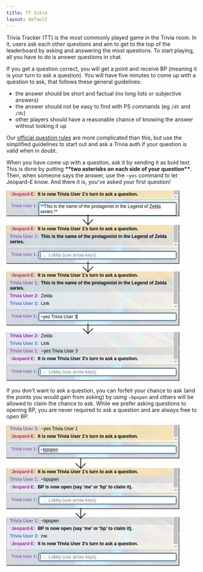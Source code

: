 ```yaml
---
title: TT Intro
layout: default
---
```


Trivia Tracker (TT) is the most commonly played game in the Trivia room. In it, users ask each other questions and aim to get to the top of the leaderboard by asking and answering the most questions. To start playing, all you have to do is answer questions in chat.

If you get a question correct, you will get a point and receive BP (meaning it is your turn to ask a question). You will have five minutes to come up with a question to ask, that follows these general guidelines:

- the answer should be short and factual (no long lists or subjective answers)
- the answer should not be easy to find with PS commands (eg ``/dt`` and ``/ds``)
- other players should have a reasonable chance of knowing the answer without looking it up

Our [official question rules](https://pstrivia.weebly.com/trivia-tracker.html) are more complicated than this, but use the simplified guidelines to start out and ask a Trivia auth if your question is valid when in doubt.

When you have come up with a question, ask it by sending it as bold text. This is done by putting **\*\*two asterisks on each side of your question\*\***. Then, when someone says the answer, use the ``~yes`` command to let Jeopard-E know. And there it is, you've asked your first question!

![TT Intro 1](/assets/images/tt-intro-1.png)

If you don't want to ask a question, you can forfeit your chance to ask (and the points you would gain from asking) by using ``~bpopen`` and others will be allowed to claim the chance to ask. While we prefer asking questions to opening BP, you are never required to ask a question and are always free to open BP.

![TT Intro 2](/assets/images/tt-intro-2.png)


